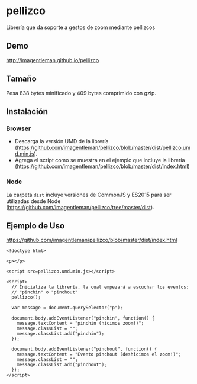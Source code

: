 # pellizco
Librería que da soporte a gestos de zoom mediante pellizcos

## Demo
http://imagentleman.github.io/pellizco

## Tamaño
Pesa 838 bytes minificado y 409 bytes comprimido con gzip.

## Instalación

### Browser
* Descarga la versión UMD de la librería (https://github.com/imagentleman/pellizco/blob/master/dist/pellizco.umd.min.js).
* Agrega el script como se muestra en el ejemplo que incluye la librería (https://github.com/imagentleman/pellizco/blob/master/dist/index.html)

### Node
La carpeta ```dist``` incluye versiones de CommonJS y ES2015 para ser utilizadas desde Node (https://github.com/imagentleman/pellizco/tree/master/dist).

## Ejemplo de Uso 
https://github.com/imagentleman/pellizco/blob/master/dist/index.html

    <!doctype html>

    <p></p>

    <script src=pellizco.umd.min.js></script>

    <script>
      // Inicializa la librería, la cual empezará a escuchar los eventos:
      // "pinchin" o "pinchout"
      pellizco();

      var message = document.querySelector("p");

      document.body.addEventListener("pinchin", function() {
        message.textContent = "pinchin (hicimos zoom!)";
        message.classList = "";
        message.classList.add("pinchin");
      });

      document.body.addEventListener("pinchout", function() {
        message.textContent = "Evento pinchout (deshicimos el zoom!)";
        message.classList = "";
        message.classList.add("pinchout");
      });
    </script>
